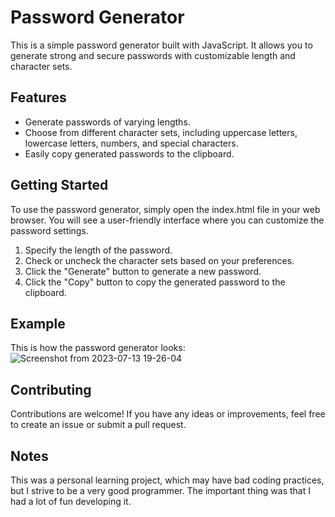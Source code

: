 ﻿# Password Generator
This is a simple password generator built with JavaScript. It allows you to generate strong and secure passwords with customizable length and character sets.

## Features
* Generate passwords of varying lengths.
* Choose from different character sets, including uppercase letters, lowercase letters, numbers, and special characters.
* Easily copy generated passwords to the clipboard.

## Getting Started
To use the password generator, simply open the index.html file in your web browser. You will see a user-friendly interface where you can customize the password settings.

1. Specify the length of the password.
2. Check or uncheck the character sets based on your preferences.
3. Click the "Generate" button to generate a new password.
4. Click the "Copy" button to copy the generated password to the clipboard.

## Example
This is how the password generator looks:
![Screenshot from 2023-07-13 19-26-04](https://github.com/diegoasp10/password_generator_js/assets/99521321/44896032-3f4f-4523-9500-6aa1e7f11448)

## Contributing
Contributions are welcome! If you have any ideas or improvements, feel free to create an issue or submit a pull request.

## Notes
This was a personal learning project, which may have bad coding practices, but I strive to be a very good programmer. The important thing was that I had a lot of fun developing it.
